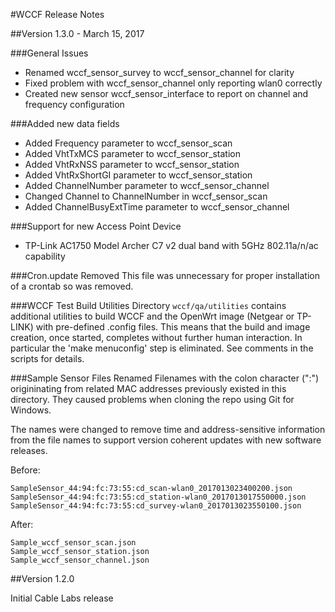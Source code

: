 #WCCF Release Notes

##Version 1.3.0 - March 15, 2017

###General Issues
- Renamed wccf\_sensor\_survey to wccf\_sensor\_channel for clarity
- Fixed problem with wccf\_sensor\_channel only reporting wlan0 correctly
- Created new sensor wccf\_sensor\_interface to report on channel and frequency configuration

###Added new data fields
- Added Frequency parameter to wccf\_sensor\_scan
- Added VhtTxMCS parameter to wccf\_sensor\_station
- Added VhtRxNSS parameter to wccf\_sensor\_station
- Added VhtRxShortGI parameter to wccf\_sensor\_station
- Added ChannelNumber parameter to wccf\_sensor\_channel
- Changed Channel to ChannelNumber in wccf\_sensor\_scan
- Added ChannelBusyExtTime parameter to wccf\_sensor\_channel

###Support for new Access Point Device
- TP-Link AC1750 Model Archer C7 v2 dual band with 5GHz 802.11a/n/ac capability

###Cron.update Removed
This file was unnecessary for proper installation of a crontab so was removed.

###WCCF Test Build Utilities
Directory `wccf/qa/utilities` contains additional utilities to build WCCF and the OpenWrt image (Netgear or TP-LINK) with pre-defined .config files.  This means that the build and image creation, once started, completes without further human interaction.  In particular the 'make menuconfig' step is eliminated.  See comments in the scripts for details.

###Sample Sensor Files Renamed
Filenames with the colon character (":") origininating from related MAC addresses previously existed in this directory.  They caused problems when cloning the repo using Git for Windows.

The names were changed to remove time and address-sensitive information from the file names to support version coherent updates with new software releases.

Before:

    SampleSensor_44:94:fc:73:55:cd_scan-wlan0_2017013023400200.json
    SampleSensor_44:94:fc:73:55:cd_station-wlan0_2017013017550000.json
    SampleSensor_44:94:fc:73:55:cd_survey-wlan0_2017013023550100.json

After:

    Sample_wccf_sensor_scan.json
    Sample_wccf_sensor_station.json
    Sample_wccf_sensor_channel.json
##Version 1.2.0

Initial Cable Labs release
